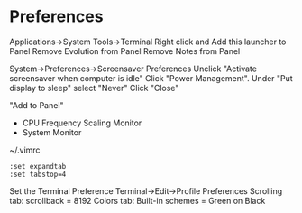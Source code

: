 # Preferences

Applications->System Tools->Terminal  Right click and Add this launcher to Panel
Remove Evolution from Panel
Remove Notes from Panel

System->Preferences->Screensaver Preferences
  Unclick "Activate screensaver when computer is idle"
  Click "Power Management".  Under "Put display to sleep" select "Never"
  Click "Close"
  
"Add to Panel"
* CPU Frequency Scaling Monitor
* System Monitor

~/.vimrc

    :set expandtab
    :set tabstop=4

Set the Terminal Preference
  Terminal->Edit->Profile Preferences
  Scrolling tab:  scrollback = 8192
  Colors tab: Built-in schemes = Green on Black
  
  
  
